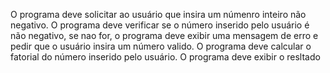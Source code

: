 O programa deve solicitar ao usuário que insira um númenro inteiro não negativo.
O programa deve verificar se o número inserido pelo usuário é não negativo, se nao for, o programa deve exibir uma mensagem de erro e pedir que o usuário insira um número valido.
O programa deve calcular o fatorial do número inserido pelo usuário.
O programa deve exibir o resltado
